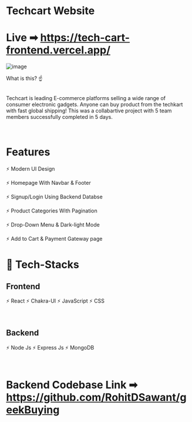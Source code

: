 
# Techcart Website

# Live  ➡   https://tech-cart-frontend.vercel.app/


![image](https://user-images.githubusercontent.com/91751062/202104887-c495ea37-1176-4847-8f86-21077cddc6bf.png) 

What is this? ☝️ 

</br> Techcart is leading E-commerce platforms selling a wide range of consumer electronic gadgets. Anyone can buy product from the techkart with fast global shipping! This was a collabartive project with 5 team members successfully completed in 5 days. 

</br> 


# Features 

⚡️ Modern UI Design 
</br> 

⚡️ Homepage With Navbar & Footer 
</br> 

⚡️ Signup/Login Using Backend Databse 
</br> 

⚡️ Product Categories With Pagination 
</br> 

⚡️ Drop-Down Menu & Dark-light Mode 
</br> 

⚡️ Add to Cart & Payment Gateway page 
</br> 

# 🎯 Tech-Stacks 

<h2>Frontend</h2> 

⚡️ React 
⚡️ Chakra-UI
⚡️ JavaScript 
⚡️ CSS

</br> 

<h2>Backend</h2> 

⚡️ Node Js 
⚡️ Express Js
⚡️ MongoDB 

</br> 

#
# Backend Codebase Link ➡  https://github.com/RohitDSawant/geekBuying
